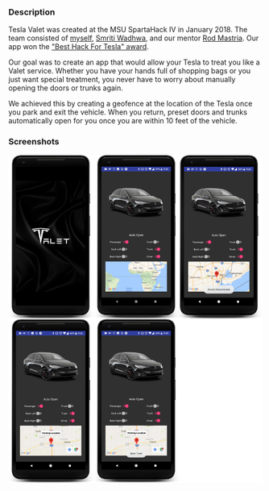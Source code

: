 ### Description
Tesla Valet was created at the MSU SpartaHack IV in January 2018. The team consisted of [myself](https://www.linkedin.com/in/aaron-crutchfield/), [Smriti Wadhwa](https://www.linkedin.com/in/smriti-wadhwa/), and our mentor [Rod Mastria](https://www.linkedin.com/in/rodmesquita/). Our app won the ["Best Hack For Tesla" award](https://www.linkedin.com/feed/update/urn:li:activity:6361014852781170688).

Our goal was to create an app that would allow your Tesla to treat you like a Valet service. Whether you have your hands full of shopping bags or you just want special treatment, you never have to worry about manually opening the doors or trunks again.

We achieved this by creating a geofence at the location of the Tesla once you park and exit the vehicle. When you return, preset doors and trunks automatically open for you once you are within 10 feet of the vehicle. 

### Screenshots
![](screenshots/6.png)
